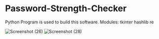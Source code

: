 # Password-Strength-Checker
 Python Program is used to build this software.
 Modules:
          tkinter
          hashlib
          re
          
  
  ![Screenshot (26)](https://user-images.githubusercontent.com/104382438/187365650-b28a01fc-affc-4474-aaed-aa674ec638c4.png)
![Screenshot (28)](https://user-images.githubusercontent.com/104382438/187365662-f1e30501-f773-468c-b6c0-103fe9669ae9.png)
